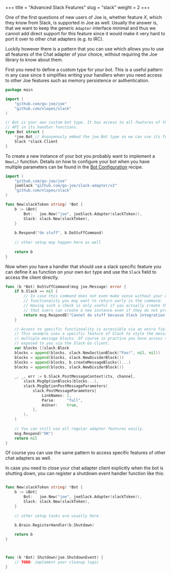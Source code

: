+++
title = "Advanced Slack Features"
slug = "slack"
weight = 2
+++

One of the first questions of new users of Joe is, whether feature _X_, which
they know from Slack, is supported in Joe as well. Usually the answer is, that
we want to keep the generic `Adapter` interface minimal and thus we cannot add
direct support for this feature since it would make it very hard to port it over
to other chat adapters (e.g. to IRC).

Luckily however there is a pattern that you can use which allows you to use all
features of the Chat adapter of your choice, without requiring the Joe library 
to know about them.

First you need to define a custom type for your bot. This is a useful pattern in
any case since it simplifies writing your handlers when you need access to other
Joe features such as memory persistence or authentication.

```go
package main

import (
	"github.com/go-joe/joe"
	"github.com/nlopes/slack"
)

// Bot is your own custom bot type. It has access to all features of the slack
// API in its handler functions.
type Bot struct {
	*joe.Bot // Anonymously embed the joe.Bot type so we can use its functions easily.
	Slack *slack.Client 
}
``` 

To create a new instance of your bot you probably want to implement a `New(…)`
function. Details on how to configure your bot when you have multiple parameters
can be found in the [Bot Configuration](/recipes/config) recipe.

```go
import (
	"github.com/go-joe/joe"
	joeSlack "github.com/go-joe/slack-adapter/v2"
	"github.com/nlopes/slack"
)

func New(slackToken string) *Bot {
	b := &Bot{
		Bot:   joe.New("joe", joeSlack.Adapter(slackToken)),
		Slack: slack.New(slackToken),
	}
	
	b.Respond("do stuff", b.DoStuffCommand)
	
	// other setup may happen here as well     
	
	return b
}
```

Now when you have a handler that should use a slack specific feature you can
define it as function on your own `Bot` type and use the `Slack` field
to access the client directly.

```go
func (b *Bot) DoStuffCommand(msg joe.Message) error {
	if b.Slack == nil {
		// In case this command does not even make sense without your custom
		// functionality you may want to return early in the command.
		// Having such a check is only useful if you actually create the Bot such
		// that users can create a new instance even if they do not provide a slack token. 
		return msg.RespondE("Cannot do stuff because Slack integration is not enabled")
	}

	// Access to specific functionality is accessible via an extra field on the Bot.
	// This example uses a specific feature of Slack to style the message using
	// multiple message blocks. Of course in practice you have access to all features
	// exposed to you via the Slack Go client.
	var blocks []slack.Block
	blocks = append(blocks, slack.NewSectionBlock("Foo!", nil, nil))
	blocks = append(blocks, slack.NewDividerBlock())
	blocks = append(blocks, b.createMessageBlocks()...)
	blocks = append(blocks, slack.NewDividerBlock())
	
	_, _, err := b.Slack.PostMessageContext(ctx, channel,
	    slack.MsgOptionBlocks(blocks...),
	    slack.MsgOptionPostMessageParameters(
	        slack.PostMessageParameters{
	            LinkNames: 1,
	            Parse:     "full",
	            AsUser:    true,
	        },
	    ),
	)
	
	// You can still use all regular adapter features easily.
	msg.Respond("OK")
	return nil
}
```

Of course you can use the same pattern to access specific features of other chat
adapters as well. 

In case you need to close your chat adapter client explicitly when the bot is
shutting down, you can register a shutdown event handler function like this:

```go

func New(slackToken string) *Bot {
	b := &Bot{
		Bot:   joe.New("joe", joeSlack.Adapter(slackToken)),
		Slack: slack.New(slackToken),
	}
	
	// other setup tasks are usually here
	
	b.Brain.RegisterHandler(b.Shutdown)     

	return b
}



func (b *Bot) Shutdown(joe.ShutdownEvent) {
	// TODO: implement your cleanup logic
}
```
